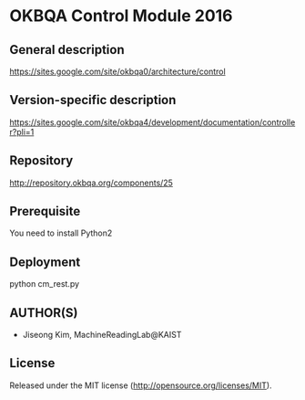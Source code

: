 OKBQA Control Module 2016
=====================================

General description
-----
https://sites.google.com/site/okbqa0/architecture/control

Version-specific description
-----
https://sites.google.com/site/okbqa4/development/documentation/controller?pli=1

Repository
-----
http://repository.okbqa.org/components/25

Prerequisite
-----
You need to install Python2

Deployment
-----
python cm_rest.py

AUTHOR(S)
---------
* Jiseong Kim, MachineReadingLab@KAIST

License
-------
Released under the MIT license (http://opensource.org/licenses/MIT).